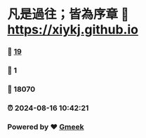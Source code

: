 # 凡是過往；皆為序章 :link: https://xiykj.github.io 
### :page_facing_up: [19](https://xiykj.github.io/tag.html) 
### :speech_balloon: 1 
### :hibiscus: 18070 
### :alarm_clock: 2024-08-16 10:42:21 
### Powered by :heart: [Gmeek](https://github.com/Meekdai/Gmeek)
